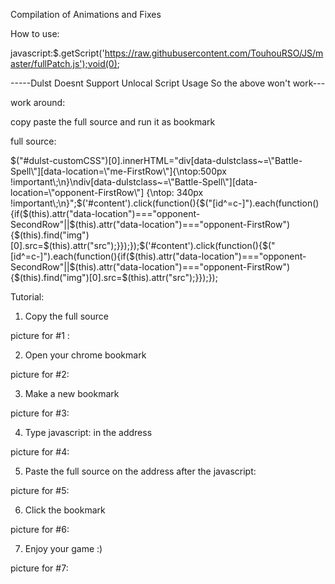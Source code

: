Compilation of Animations and Fixes

How to use:

javascript:$.getScript('https://raw.githubusercontent.com/TouhouRSO/JS/master/fullPatch.js');void(0);

-----Dulst Doesnt Support Unlocal Script Usage So the above won't work---

work around:

copy paste the full source and run it as bookmark

full source:

$("#dulst-customCSS")[0].innerHTML="div[data-dulstclass~=\"Battle-Spell\"][data-location=\"me-FirstRow\"]{\ntop:500px !important\;\n}\ndiv[data-dulstclass~=\"Battle-Spell\"][data-location=\"opponent-FirstRow\"] {\ntop: 340px !important\;\n}";$('#content').click(function(){$("[id^=c-]").each(function(){if($(this).attr("data-location")==="opponent-SecondRow"||$(this).attr("data-location")==="opponent-FirstRow"){$(this).find("img")[0].src=$(this).attr("src");}});});$('#content').click(function(){$("[id^=c-]").each(function(){if($(this).attr("data-location")==="opponent-SecondRow"||$(this).attr("data-location")==="opponent-FirstRow"){$(this).find("img")[0].src=$(this).attr("src");}});});


Tutorial:

1. Copy the full source

picture for #1 :

2. Open your chrome bookmark

picture for #2:

3. Make a new bookmark

picture for #3:

4. Type    javascript:    in the address

picture for #4:

5. Paste the full source on the address after the javascript:

picture for #5:

6. Click the bookmark

picture for #6:

7. Enjoy your game :)

picture for #7:
